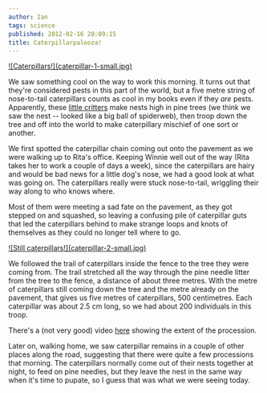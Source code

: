 ```yaml
---
author: Ian
tags: science
published: 2012-02-16 20:09:15
title: Caterpillarpalooza!
---
```

<div class="img-right"><a href="caterpillar-1.jpg">![Caterpillars!](caterpillar-1-small.jpg)</a></div>

We saw something cool on the way to work this morning.  It turns out
that they're considered pests in this part of the world, but a five
metre string of nose-to-tail caterpillars counts as cool in my books
even if they *are* pests.  Apparently, these [little critters][wp] make
nests high in pine trees (we think we saw the nest -- looked like a
big ball of spiderweb), then troop down the tree and off into the
world to make caterpillary mischief of one sort or another.

We first spotted the caterpillar chain coming out onto the pavement as
we were walking up to Rita's office.  Keeping Winnie well out of the
way (Rita takes her to work a couple of days a week), since the
caterpillars are hairy and would be bad news for a little dog's nose,
we had a good look at what was going on.  The caterpillars really were
stuck nose-to-tail, wriggling their way along to who knows where.

Most of them were meeting a sad fate on the pavement, as they got
stepped on and squashed, so leaving a confusing pile of caterpillar
guts that led the caterpillars behind to make strange loops and knots
of themselves as they could no longer tell where to go.

<div class="img-left"><a href="caterpillar-2.jpg">![Still caterpillars!](caterpillar-2-small.jpg)</a></div>

We followed the trail of caterpillars inside the fence to the tree
they were coming from.  The trail stretched all the way through the
pine needle litter from the tree to the fence, a distance of about
three metres.  With the metre of caterpillars still coming down the
tree and the metre already on the pavement, that gives us five metres
of caterpillars, 500 centimetres.  Each caterpillar was about 2.5 cm
long, so we had about 200 individuals in this troop.

There's a (not very good) video [here](http://youtu.be/HTj-Sdd2DO4)
showing the extent of the procession.

Later on, walking home, we saw caterpillar remains in a couple of
other places along the road, suggesting that there were quite a few
processions that morning.  The caterpillars normally come out of their
nests together at night, to feed on pine needles, but they leave the
nest in the same way when it's time to pupate, so I guess that was
what we were seeing today.

[wp]: http://en.wikipedia.org/wiki/Pine_Processionary

